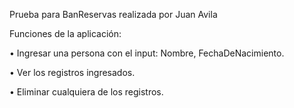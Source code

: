Prueba para BanReservas realizada por Juan Avila

Funciones de la aplicación:

  • Ingresar una persona con el input: Nombre, FechaDeNacimiento.

  • Ver los registros ingresados.

  • Eliminar cualquiera de los registros.

